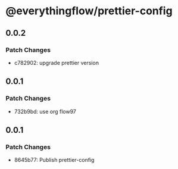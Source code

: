 # @everythingflow/prettier-config

## 0.0.2

### Patch Changes

- c782902: upgrade prettier version

## 0.0.1

### Patch Changes

- 732b9bd: use org flow97

## 0.0.1

### Patch Changes

- 8645b77: Publish prettier-config
